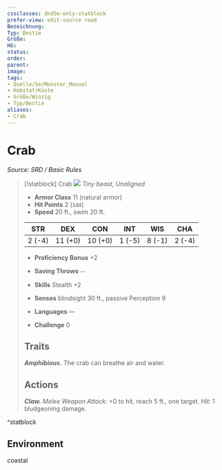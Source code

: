 ```yaml
---
cssclasses: dnd5e-only-statblock
prefer-view: edit-source read
Bezeichnung: 
Typ: Bestie
Größe: 
HG: 
status:
order:
parent:
image: 
tags:
- Quelle/5e/Monster_Manual
- Habitat/Küste
- Größe/Winzig
- Typ/Bestie
aliases:
- Crab
---
```

# Crab
*Source: SRD / Basic Rules*  

> [!statblock] Crab
> ![](compendium/bestiary/beast/token/crab.png#token)
> *Tiny beast, Unaligned*
> 
> - **Armor Class** 11  (natural armor)
> - **Hit Points** 2 (`1d4`)
> - **Speed** 20 ft., swim 20 ft.
> 
> |STR|DEX|CON|INT|WIS|CHA|
> |:---:|:---:|:---:|:---:|:---:|:---:|
> | 2 (-4)|11 (+0)|10 (+0)| 1 (-5)| 8 (-1)| 2 (-4)|
> 
> - **Proficiency Bonus** +2
> - **Saving Throws** ⏤
> - **Skills** Stealth +2
> - **Senses** blindsight 30 ft., passive Perception 9
> 
> - **Languages** —
> - **Challenge** 0
> 
> ## Traits
> 
> ***Amphibious.*** The crab can breathe air and water.
> 
> ## Actions
> 
> ***Claw.*** *Melee Weapon Attack:* +0 to hit, reach 5 ft., one target. *Hit:* 1 bludgeoning damage.

^statblock

## Environment

coastal